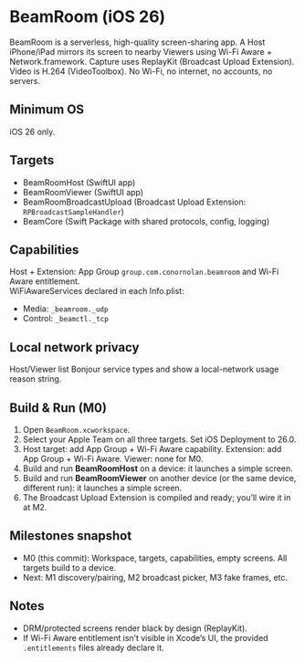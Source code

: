 # BeamRoom (iOS 26)

BeamRoom is a serverless, high-quality screen-sharing app. A Host iPhone/iPad mirrors its screen to nearby Viewers using Wi-Fi Aware + Network.framework. Capture uses ReplayKit (Broadcast Upload Extension). Video is H.264 (VideoToolbox). No Wi-Fi, no internet, no accounts, no servers.

## Minimum OS
iOS 26 only.

## Targets
- BeamRoomHost (SwiftUI app)
- BeamRoomViewer (SwiftUI app)
- BeamRoomBroadcastUpload (Broadcast Upload Extension: `RPBroadcastSampleHandler`)
- BeamCore (Swift Package with shared protocols, config, logging)

## Capabilities
Host + Extension: App Group `group.com.conornolan.beamroom` and Wi-Fi Aware entitlement.  
WiFiAwareServices declared in each Info.plist:
- Media: `_beamroom._udp`
- Control: `_beamctl._tcp`

## Local network privacy
Host/Viewer list Bonjour service types and show a local-network usage reason string.

## Build & Run (M0)
1. Open `BeamRoom.xcworkspace`.
2. Select your Apple Team on all three targets. Set iOS Deployment to 26.0.
3. Host target: add App Group + Wi-Fi Aware capability. Extension: add App Group + Wi-Fi Aware. Viewer: none for M0.
4. Build and run **BeamRoomHost** on a device: it launches a simple screen.
5. Build and run **BeamRoomViewer** on another device (or the same device, different run): it launches a simple screen.
6. The Broadcast Upload Extension is compiled and ready; you’ll wire it in at M2.

## Milestones snapshot
- M0 (this commit): Workspace, targets, capabilities, empty screens. All targets build to a device.
- Next: M1 discovery/pairing, M2 broadcast picker, M3 fake frames, etc.

## Notes
- DRM/protected screens render black by design (ReplayKit).
- If Wi-Fi Aware entitlement isn’t visible in Xcode’s UI, the provided `.entitlements` files already declare it.
